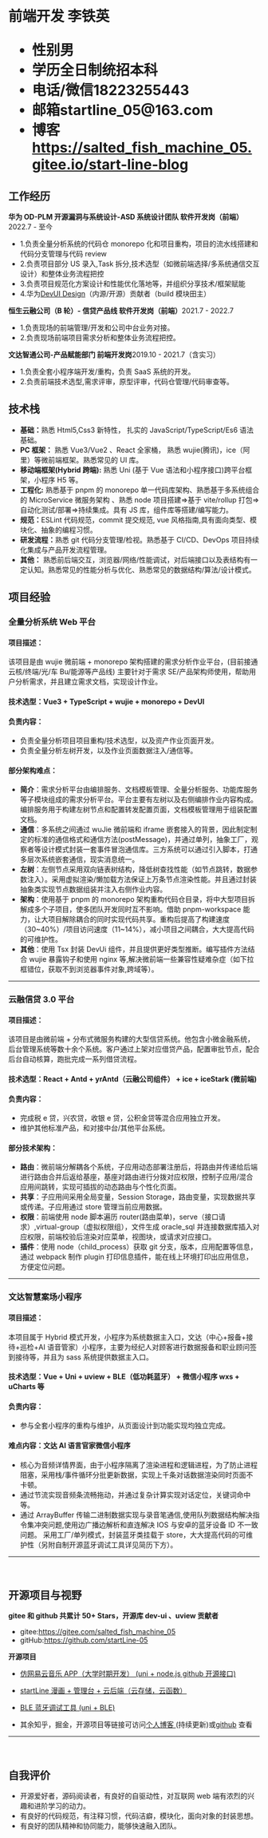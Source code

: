 <h1>
  <span>前端开发</span>
  <span>李铁英</span> <br>
  <ul>
    <li><span>性别</span>男</li>
    <li><span>学历</span>全日制统招本科</li>
    <li><span>电话/微信</span>18223255443</li>
    <li><span>邮箱</span>startline_05@163.com</li>
    <li><span>博客</span><a href="https://salted_fish_machine_05.gitee.io/start-line-blog">https://salted_fish_machine_05.gitee.io/start-line-blog</a></li>
  </ul>
</h1>

## 工作经历

**华为 OD-PLM 开源漏洞与系统设计-ASD 系统设计团队 软件开发岗（前端）**<span class="right">2022.7 - 至今</span><br>

- 1.负责全量分析系统的代码仓 monorepo 化和项目重构，项目的流水线搭建和代码分支管理与代码 review
- 2.负责项目部分 US 录入,Task 拆分,技术选型（如微前端选择/多系统通信交互设计）和整体业务流程把控
- 3.负责项目规范化方案设计和性能优化落地等，并组织分享技术/框架赋能
- 4.华为<a href="https://github.com/DevCloudFE">DevUI Design</a>（内源/开源）贡献者（build 模块田主）

**恒生云融公司（B 轮）- 信贷产品线 软件开发岗（前端）**<span class="right">2021.7 - 2022.7</span><br>

- 1.负责现场的前端管理/开发和公司中台业务对接。
- 2.负责现场前端项目需求分析和整体业务流程把控。
  <br/>

**文达智通公司-产品赋能部门 前端开发岗**<span class="right">2019.10 - 2021.7（含实习）</span><br>

- 1.负责全套小程序端开发/重构，负责 SaaS 系统的开发。
- 2.负责前端技术选型,需求评审，原型评审，代码仓管理/代码审查等。
  <br/>

## 技术栈

- <b>基础：</b>熟悉 Html5,Css3 新特性， 扎实的 JavaScript/TypeScript/Es6 语法基础。
- <b>PC 框架：</b> 熟悉 Vue3/Vue2 、React 全家桶， 熟悉 wujie(腾讯)，ice（阿里）等微前端框架。熟悉常见的 UI 库。
- <b>移动端框架(Hybrid 跨端):</b> 熟悉 Uni (基于 Vue 语法和小程序接口)跨平台框架，小程序 H5 等。
- <b>工程化:</b> 熟悉基于 pnpm 的 monorepo 单一代码库架构、熟悉基于多系统组合的 MicroService 微服务架构 、熟悉 node 项目搭建=>基于 vite/rollup 打包=>自动化测试/部署=>持续集成。具有 JS 库，组件库等搭建/编写能力。
- <b>规范：</b>ESLint 代码规范，commit 提交规范, vue 风格指南,具有面向类型、模块化、抽象的编程习惯。
- <b>研发流程：</b>熟悉 git 代码分支管理/检视。熟悉基于 CI/CD、DevOps 项目持续化集成与产品开发流程管理。
- <b>其他：</b> 熟悉前后端交互，浏览器/网络/性能调试，对后端接口以及表结构有一定认知。熟悉常见的性能分析与优化、熟悉常见的数据结构/算法/设计模式。

## 项目经验

### **全量分析系统 Web 平台**

#### **项目描述**：

该项目是由 wujie 微前端 + monorepo 架构搭建的需求分析作业平台，(目前接通云核/终端/光/车 Bu/能源等产品线) 主要针对于需求 SE/产品架构师使用，帮助用户分析需求，并且建立需求文档，实现设计作业。

#### 技术选型：Vue3 + TypeScript + wujie + monorepo + DevUI

#### 负责内容：

- 负责全量分析项目项目重构/技术选型，以及资产作业页面开发。
- 负责全量分析左树开发，以及作业页面数据注入/通信等。

#### 部分架构难点：

- **简介**：需求分析平台由编排服务、文档模板管理、全量分析服务、功能库服务等子模块组成的需求分析平台。平台主要有左树以及右侧编排作业内容构成。编排服务用于构建左树节点和配置转发配置页面，文档模板管理用于组装配置文档。
- **通信**：多系统之间通过 wuJie 微前端和 iframe 嵌套接入的背景，因此制定制定的标准的通信格式和通信方法(postMessage)，并通过单列，抽象工厂，观察者等设计模式封装一套事件冒泡通信库。三方系统可以通过引入脚本，打通多层次系统嵌套通信，现实消息统一。
- **左树**：左侧节点采用双向链表树结构，降低树查找性能（如节点跳转，数据参数注入）。采用虚拟渲染/懒加载方法保证上万条节点渲染性能。并且通过封装抽象类实现节点数据组装并注入右侧作业内容。
- **架构**：使用基于 pnpm 的 monorepo 架构重构代码仓目录，将中大型项目拆解成多个子项目，使多团队开发同时互不影响。借助 pnpm-workspace 能力，让大项目解除耦合的同时实现代码共享。重构后提高了构建速度（30~40%）/项目访问速度（11~14%），减小项目之间耦合，大大提高代码的可维护性。
- **其他**：使用 Tsx 封装 DevUi 组件，并且提供更好类型推断。编写插件方法结合 wujie 暴露钩子和使用 nginx 等,解决微前端一些兼容性疑难杂症（如下拉框错位，获取不到浏览器事件对象,跨域等）。

---

### **云融信贷 3.0 平台**

#### **项目描述**：

该项目是由微前端 + 分布式微服务构建的大型信贷系统。他包含小微金融系统，后台管理系统等数十余个系统。客户通过上架对应借贷产品，配置审批节点，配合后台自动核算，跑批完成一系列借贷流程。

#### 技术选型：React + Antd + yrAntd（云融公司组件） + ice + iceStark (微前端)

#### 负责内容：

- 完成税 e 贷，兴农贷，收银 e 贷，公积金贷等混合应用独立开发。
- 维护其他标准产品，和对接中台/其他平台系统。

#### 部分技术架构：

- **路由**：微前端分解耦各个系统，子应用动态部署注册后，将路由并传递给后端进行路由合并后返给基座，基座对路由进行分拨对应权限，控制子应用/混合应用间跳转，实现可插拔的动态路由与个性化页面。
- **共享**：子应用间采用全局变量，Session Storage，路由变量，实现数据共享或传递。子应用通过 store 管理当前应用数据。
- **权限**：前端使用 node 脚本遍历 router(路由菜单)，serve（接口请求）,virtual-group（虚拟权限组），文件生成 oracle_sql 并连接数据库插入对应权限，前端校验后渲染对应菜单，视图块，或请求对应接口。
- **插件**：使用 node（child_process）获取 git 分支，版本，应用配置等信息，通过 webpack 制作 plugin 打印信息插件，能在线上环境打印出应用信息，方便定位问题。

---

### 文达智慧案场小程序

#### 项目描述：

本项目属于 Hybrid 模式开发，小程序为系统数据主入口，文达（中心+报备+接待+巡检+AI 语音管家）小程序，主要为经纪人对顾客进行数据报备和职业顾问签到接待等，并且为 sass 系统提供数据主入口。

#### 技术选型：**Vue + Uni + uview + BLE（低功耗蓝牙） + 微信小程序 wxs + uCharts 等**

#### 负责内容：

- 参与全套小程序的重构与维护，从页面设计到功能实现均独立完成。

#### 难点内容：文达 AI 语言官家微信小程序

- 核心为音频详情界面，由于小程序隔离了渲染进程和逻辑进程，为了防止进程阻塞，采用栈/事件循环分批更新数据，实现上千条对话数据渲染同时页面不卡顿。
- 通过节流实现音频条流畅拖动，并通过复杂计算实现对话定位，关键词命中等。
- 通过 ArrayBuffer 传输二进制数据实现与录音笔通信,使用队列数据结构解决指令集冲突问题,使用边广播边解析和直连解决 IOS 与安卓的蓝牙设备 ID 不一致问题。
  采用工厂/单列模式，封装蓝牙类挂载于 store，大大提高代码的可维护性（另附自制开源蓝牙调试工具详见简历下方）。

---

<br>

## 开源项目与视野

**gitee 和 github 共累计 50+ Stars，开源库 dev-ui 、uview 贡献者**

- gitee:<a href="https://gitee.com/salted_fish_machine_05">https://gitee.com/salted_fish_machine_05</a>
- gitHub:<a href="https://github.com/startLine-05">https://github.com/startLine-05</a>

**开源项目**

- <a href="https://gitee.com/salted_fish_machine_05/uni-app-wangyiyun">仿网易云音乐 APP（大学时期开发） (uni + node.js github 开源接口)</a>
- <a href="https://github.com/startLine-05/startline-caricature-client">startLine 漫画 + 管理台 + 云后端（云存储，云函数）</a>
- <a href="https://github.com/startLine-05/uni-BLE">BLE 蓝牙调试工具 (uni + BLE)</a>

- 其余知乎，掘金，开源项目等链接可访问<a href="https://salted_fish_machine_05.gitee.io/start-line-blog">个人博客 </a>(持续更新)或<a href="https://github.com/startLine-05">github</a> 查看

---

<br>

## 自我评价

- 开源爱好者，源码阅读者，有良好的自驱动性，对互联网 web 端有浓烈的兴趣和进阶学习的动力。
- 有良好的代码规范，有注释习惯，代码洁癖，模块化，面向对象的封装思想。
- 有良好的团队精神和协同能力，能够快速融入团队。
